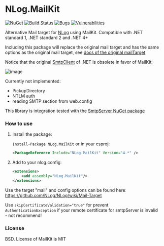 # NLog.MailKit

[![NuGet](https://img.shields.io/nuget/v/NLog.MailKit.svg)](https://www.nuget.org/packages/NLog.MailKit)
[![Build Status](https://dev.azure.com/NLogLogging/NLog/_apis/build/status/NLog.MailKit?branchName=master)](https://dev.azure.com/NLogLogging/NLog/_build/latest?definitionId=25&branchName=master)
[![Bugs](https://sonarcloud.io/api/project_badges/measure?project=nlog.mailkit&metric=bugs)](https://sonarcloud.io/summary/new_code?id=nlog.mailkit)
[![Vulnerabilities](https://sonarcloud.io/api/project_badges/measure?project=nlog.mailkit&metric=vulnerabilities)](https://sonarcloud.io/summary/new_code?id=nlog.mailkit)


Alternative Mail target for [NLog](https://github.com/nlog/nlog) using MailKit. Compatible with .NET standard 1, .NET standard 2 and .NET 4+

Including this package will replace the original mail target and has the
same options as the original mail target, see [docs of the original mailTarget](https://github.com/NLog/NLog/wiki/Mail-Target)

Notice that the original [SmtpClient](https://docs.microsoft.com/en-us/dotnet/api/system.net.mail.smtpclient) of .NET is obsolete in favor of MailKit:

![image](https://user-images.githubusercontent.com/5808377/44685633-351b0600-aa4c-11e8-9eec-48dd9fadb963.png)



Currently not implemented:

- PickupDirectory
- NTLM auth
- reading SMTP section from web.config

This library is integration tested with the [SmtpServer NuGet package](https://www.nuget.org/packages/SmtpServer/)


### How to use

1) Install the package: 

    `Install-Package NLog.MailKit` or in your csproj:

    ```xml
    <PackageReference Include="NLog.MailKit" Version="4.*" />
    ```

2) Add to your nlog.config:

    ```xml
    <extensions>
        <add assembly="NLog.MailKit"/>
    </extensions>
    ```

Use the target "mail"
and config options can be found here: https://github.com/NLog/NLog/wiki/Mail-Target

Use `skipCertificateValidation="true"` for prevent `AuthenticationException` if your remote certificate for smtpServer is invalid - not recommend! 





### License
BSD. License of MailKit is MIT

